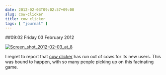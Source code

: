 ```yaml
---
date: 2012-02-03T09:02:57+09:00
slug: cow-clicker
title: cow clicker
tags: [ "journal" ]
---
```


##09:02 Friday 03 February 2012

[![Screen_shot_2012-02-03_at_8](http://getfile4.posterous.com/getfile/files.posterous.com/temp-2012-02-02/eswDbyukoubzkqiIppryzvIEIaGtAxbcAoFlsylpxDpfcvpkbtHcCBAotzhy/Screen_shot_2012-02-03_at_8.58.08_AM.png.scaled500.png)](http://getfile7.posterous.com/getfile/files.posterous.com/temp-2012-02-02/eswDbyukoubzkqiIppryzvIEIaGtAxbcAoFlsylpxDpfcvpkbtHcCBAotzhy/Screen_shot_2012-02-03_at_8.58.08_AM.png.scaled1000.png)

I regret to report that [cow clicker](http://www.jwz.org/blog/2012/02/im-clicking-a-cow/) has run out of cows for its new users. This was bound to happen, with so many people picking up on this facinating game.

 

 
